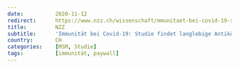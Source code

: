 ```yaml
---
date:          2020-11-12
redirect:      https://www.nzz.ch/wissenschaft/mmunitaet-bei-covid-19-studie-findet-langlebige-antikoerper-ld.1585156
title:         NZZ
subtitle:      'Immunität bei Covid-19: Studie findet langlebige Antikörper'
country:       CH
categories:    [MSM, Studie]
tags:          [immunität, paywall]
---
```

